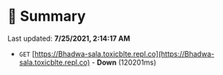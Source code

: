 # 📖 Summary
Last updated: **7/25/2021, 2:14:17 AM**

- `GET` [https://Bhadwa-sala.toxicblte.repl.co](https://Bhadwa-sala.toxicblte.repl.co) - **Down** (120201ms)
